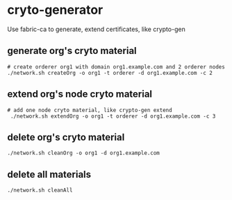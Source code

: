 # cryto-generator
Use fabric-ca to generate, extend certificates, like crypto-gen


## generate org's cryto material
```
# create orderer org1 with domain org1.example.com and 2 orderer nodes
./network.sh createOrg -o org1 -t orderer -d org1.example.com -c 2
```

## extend org's node cryto material
```
# add one node cryto material, like crypto-gen extend
 ./network.sh extendOrg -o org1 -t orderer -d org1.example.com -c 3
```

## delete org's cryto material
```
./network.sh cleanOrg -o org1 -d org1.example.com
```

## delete all materials
```
./network.sh cleanAll
```

